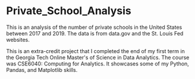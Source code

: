 # Private_School_Analysis
This is an analysis of the number of private schools in the United States between 2017 and 2019. The data is from data.gov and the St. Louis Fed websites.

This is an extra-credit project that I completed the end of my first term in the Georgia Tech Online Master's of Science in Data Analytics. The course was CSE6040: Computing for Analytics. It showcases some of my Python, Pandas, and Matplotlib skills. 
